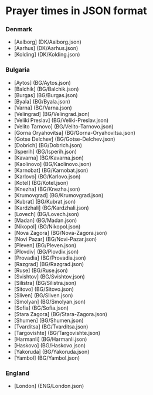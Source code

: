 # Prayer times in JSON format

### Denmark
* [Aalborg] (DK/Aalborg.json)
* [Aarhus] (DK/Aarhus.json)
* [Kolding] (DK/Kolding.json)

### Bulgaria
* [Aytos] (BG/Aytos.json)
* [Balchik] (BG/Balchik.json)
* [Burgas] (BG/Burgas.json)
* [Byala] (BG/Byala.json)
* [Varna] (BG/Varna.json)
* [Velingrad] (BG/Velingrad.json)
* [Veliki Preslav] (BG/Veliki-Preslav.json)
* [Velito Tarnovo] (BG/Velito-Tarnovo.json)
* [Gorna Oryahovitsa] (BG/Gorna-Oryahovitsa.json)
* [Gotse Delchev] (BG/Gotse-Delchev.json)
* [Dobrich] (BG/Dobrich.json)
* [Isperih] (BG/Isperih.json)
* [Kavarna] (BG/Kavarna.json)
* [Kaolinovo] (BG/Kaolinovo.json)
* [Karnobat] (BG/Karnobat.json)
* [Karlovo] (BG/Karlovo.json)
* [Kotel] (BG/Kotel.json)
* [Knezha] (BG/Knezha.json)
* [Krumovgrad] (BG/Krumovgrad.json)
* [Kubrat] (BG/Kubrat.json)
* [Kardzhali] (BG/Kardzhali.json)
* [Lovech] (BG/Lovech.json)
* [Madan] (BG/Madan.json)
* [Nikopol] (BG/Nikopol.json)
* [Nova Zagora] (BG/Nova-Zagora.json)
* [Novi Pazar] (BG/Novi-Pazar.json)
* [Pleven] (BG/Pleven.json)
* [Plovdiv] (BG/Plovdiv.json)
* [Provadia] (BG/Provadia.json)
* [Razgrad] (BG/Razgrad.json)
* [Ruse] (BG/Ruse.json)
* [Svishtov] (BG/Svishtov.json)
* [Silistra] (BG/Silistra.json)
* [Sitovo] (BG/Sitovo.json)
* [Sliven] (BG/Sliven.json)
* [Smolyan] (BG/Smolyan.json)
* [Sofia] (BG/Sofia.json)
* [Stara Zagora] (BG/Stara-Zagora.json)
* [Shumen] (BG/Shumen.json)
* [Tvarditsa] (BG/Tvarditsa.json)
* [Targovishte] (BG/Targovishte.json)
* [Harmanli] (BG/Harmanli.json)
* [Haskovo] (BG/Haskovo.json)
* [Yakoruda] (BG/Yakoruda.json)
* [Yambol] (BG/Yambol.json)

### England
* [London] (ENG/London.json)
